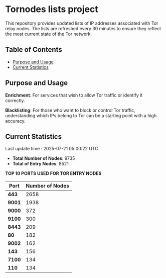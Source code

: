 # Tornodes lists project

This repository provides updated lists of IP addresses associated with Tor relay nodes. The lists are refreshed every 30 minutes to ensure they reflect the most current state of the Tor network.

## Table of Contents

- [Purpose and Usage](#purpose-and-usage)
- [Current Statistics](#current-statistics)


## Purpose and Usage

**Enrichment**: For services that wish to allow Tor traffic or identify it correctly.

**Blacklisting**: For those who want to block or control Tor traffic, understanding which IPs belong to Tor can be a starting point with a high accuracy.

## Current Statistics

Last update time : 2025-07-21 05:00:22 UTC

- **Total Number of Nodes**: 9735
- **Total of Entry Nodes**: 8521

**TOP 10 PORTS USED FOR TOR ENTRY NODES**

| **Port** | **Number of Nodes** |
|------|-----------------|
| **443**   | 2658  |
| **9001**   | 1938  |
| **9000**   | 372  |
| **9100**   | 300  |
| **8443**   | 209  |
| **80**   | 182  |
| **9002**   | 162  |
| **143**   | 156  |
| **7100**   | 134  |
| **110**   | 134  |

